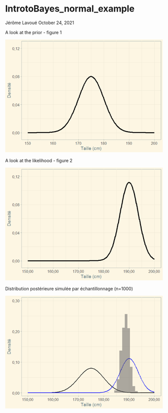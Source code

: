 IntrotoBayes_normal_example
================
Jérôme Lavoué
October 24, 2021

A look at the prior - figure 1

![](IntrotoBayes_normal_example_files/figure-gfm/prior%20graph%20-1.png)<!-- -->

A look at the likelihood - figure 2

![](IntrotoBayes_normal_example_files/figure-gfm/likelihood%20graph%20-1.png)<!-- -->

Distribution postérieure simulée par échantillonnage (n=1000)

![](IntrotoBayes_normal_example_files/figure-gfm/posterior%20simulation%20-1.png)<!-- -->
